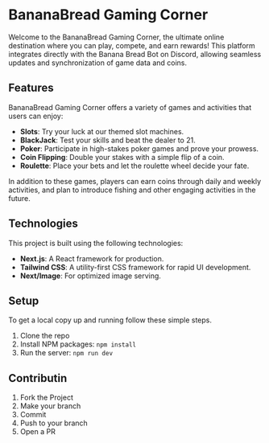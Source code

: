 # BananaBread Gaming Corner

Welcome to the BananaBread Gaming Corner, the ultimate online destination where you can play, compete, and earn rewards! This platform integrates directly with the Banana Bread Bot on Discord, allowing seamless updates and synchronization of game data and coins.

## Features

BananaBread Gaming Corner offers a variety of games and activities that users can enjoy:

- **Slots**: Try your luck at our themed slot machines.
- **BlackJack**: Test your skills and beat the dealer to 21.
- **Poker**: Participate in high-stakes poker games and prove your prowess.
- **Coin Flipping**: Double your stakes with a simple flip of a coin.
- **Roulette**: Place your bets and let the roulette wheel decide your fate.

In addition to these games, players can earn coins through daily and weekly activities, and plan to introduce fishing and other engaging activities in the future.

## Technologies

This project is built using the following technologies:

- **Next.js**: A React framework for production.
- **Tailwind CSS**: A utility-first CSS framework for rapid UI development.
- **Next/Image**: For optimized image serving.

## Setup

To get a local copy up and running follow these simple steps.

1. Clone the repo
2. Install NPM packages: `npm install`
3. Run the server: `npm run dev`

## Contributin

1. Fork the Project
2. Make your branch
3. Commit
4. Push to your branch
5. Open a PR